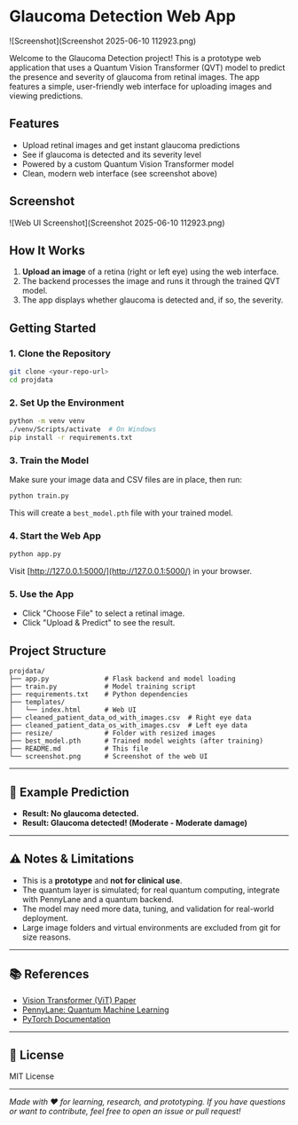 # Glaucoma Detection Web App

![Screenshot](Screenshot 2025-06-10 112923.png)

Welcome to the Glaucoma Detection project! This is a prototype web application that uses a Quantum Vision Transformer (QVT) model to predict the presence and severity of glaucoma from retinal images. The app features a simple, user-friendly web interface for uploading images and viewing predictions.

## Features
- Upload retinal images and get instant glaucoma predictions
- See if glaucoma is detected and its severity level
- Powered by a custom Quantum Vision Transformer model
- Clean, modern web interface (see screenshot above)

## Screenshot
![Web UI Screenshot](Screenshot 2025-06-10 112923.png)

## How It Works
1. **Upload an image** of a retina (right or left eye) using the web interface.
2. The backend processes the image and runs it through the trained QVT model.
3. The app displays whether glaucoma is detected and, if so, the severity.

## Getting Started

### 1. Clone the Repository
```bash
git clone <your-repo-url>
cd projdata
```

### 2. Set Up the Environment
```bash
python -m venv venv
./venv/Scripts/activate  # On Windows
pip install -r requirements.txt
```

### 3. Train the Model
Make sure your image data and CSV files are in place, then run:
```bash
python train.py
```
This will create a `best_model.pth` file with your trained model.

### 4. Start the Web App
```bash
python app.py
```
Visit [http://127.0.0.1:5000/](http://127.0.0.1:5000/) in your browser.

### 5. Use the App
- Click "Choose File" to select a retinal image.
- Click "Upload & Predict" to see the result.

## Project Structure
```
projdata/
├── app.py              # Flask backend and model loading
├── train.py            # Model training script
├── requirements.txt    # Python dependencies
├── templates/
│   └── index.html      # Web UI
├── cleaned_patient_data_od_with_images.csv  # Right eye data
├── cleaned_patient_data_os_with_images.csv  # Left eye data
├── resize/             # Folder with resized images
├── best_model.pth      # Trained model weights (after training)
├── README.md           # This file
└── screenshot.png      # Screenshot of the web UI
```


---

## 📝 Example Prediction

- **Result: No glaucoma detected.**
- **Result: Glaucoma detected! (Moderate - Moderate damage)**

---

## ⚠️ Notes & Limitations

- This is a **prototype** and **not for clinical use**.
- The quantum layer is simulated; for real quantum computing, integrate with PennyLane and a quantum backend.
- The model may need more data, tuning, and validation for real-world deployment.
- Large image folders and virtual environments are excluded from git for size reasons.

---

## 📚 References

- [Vision Transformer (ViT) Paper](https://arxiv.org/abs/2010.11929)
- [PennyLane: Quantum Machine Learning](https://pennylane.ai/)
- [PyTorch Documentation](https://pytorch.org/docs/stable/index.html)

---

## 📄 License

MIT License

---

*Made with ❤️ for learning, research, and prototyping. If you have questions or want to contribute, feel free to open an issue or pull request!*
